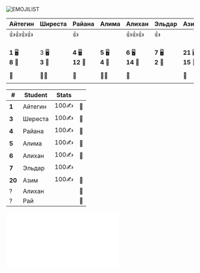 ![EMOJILIST](EMOJILIST)

| Айтегин                   | Ширеста           | Райана                 | Алима                 | Алихан                 | Эльдар                | Азим                    | Али                    | Рай                    |
| ------------------------- | ----------------- | ---------------------- | --------------------- | ---------------------- | --------------------- | ----------------------- | ---------------------- | ---------------------- |
| 👍👍👍👍                  |                   | 👍                     |                       | 👍👍👍                 | 👍                    |                         | 👍                     | 👍                     |
|                           |                   |                        |                       |                        |                       |                         |                        |                        |
| **1** 🖥️<br>**8** 🏫<br> | 3 🖥️<br>**3** 🏫 | **4** 🖥️<br>**12** 🏫 | **5** 🖥️<br>**4** 🏫 | **6** 🖥️<br>**14** 🏫 | **7** 🖥️<br>**2** 🏫 | **21** 🖥️<br>**15** 🏫 | **8** 🖥️<br>**15** 🏫 | **9** 🖥️<br>**15** 🏫 |
| 🧟                        | 👻👻              | 👻                     | 👻👻                  | 👻                     |                       | 👻                      | 👻                     |                        |
|                           |                   |                        |                       |                        |                       |                         |                        |                        |

| #      | Student | Stats   |     |
| ------ | ------- | ------- | --- |
| **1**  | Айтегин | $100$✍️ | 👻  |
| **3**  | Шереста | $100$✍️ | 👻  |
| **4**  | Райана  | $100$✍️ | 👻  |
| **5**  | Алима   | $100$✍️ | 👻  |
| **6**  | Алихан  | $100$✍️ | 👻  |
| **7**  | Эльдар  | $100$✍️ |     |
| **20** | Азим    | $100$✍️ | 👻  |
| ?      | Алихан  |         | 👻  |
| ?      | Рай     |         | 👻  |

![EMOJI](education/1-4/EMOJI.md)